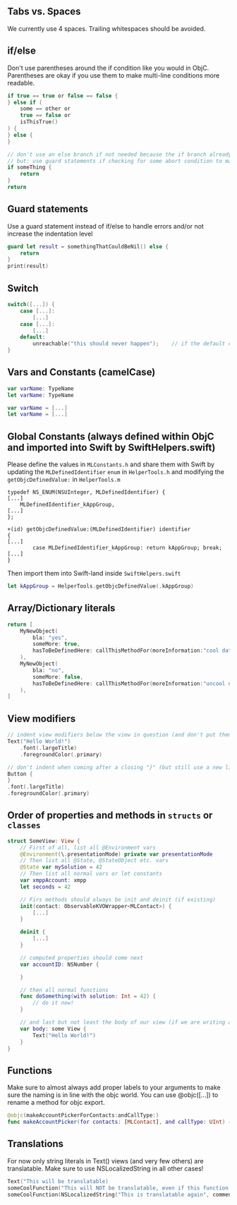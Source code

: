 ## Tabs vs. Spaces
We currently use 4 spaces. Trailing whitespaces should be avoided.

## if/else
Don't use parentheses around the if condition like you would in ObjC. Parentheses are okay if you use them to make multi-line conditions more readable.
```swift
if true == true or false == false {
} else if (
    some == other or
    true == false or
    isThisTrue()
) {
} else {
}

// don't use an else branch if not needed because the if branch already returns
// but: use guard statements if checking for some abort condition to make clear that these are abort conditions
if someThing {
    return
}
return
```

## Guard statements
Use a guard statement instead of if/else to handle errors and/or not increase the indentation level
```swift
guard let result = somethingThatCouldBeNil() else {
    return
}
print(result)
```

## Switch
```swift
switch([...]) {
    case [...]:
        [...]
    case [...]:
        [...]
    default:
        unreachable("this should never happen");    // if the default case should never occur - SwiftHelpers.swift
}
```

## Vars and Constants (camelCase)
```swift
var varName: TypeName
let varName: TypeName

var varName = [...]
let varName = [...]
```

## Global Constants (always defined within ObjC and imported into Swift by SwiftHelpers.swift)
Please define the values in `MLConstants.h` and share them with Swift by updating the `MLDefinedIdentifier` `enum` in `HelperTools.h` and modifying the `getObjcDefinedValue:` in `HelperTools.m`
```objc
typedef NS_ENUM(NSUInteger, MLDefinedIdentifier) {
[...]
    MLDefinedIdentifier_kAppGroup,
[...]
};
```
```objc
+(id) getObjcDefinedValue:(MLDefinedIdentifier) identifier
{
[...]
        case MLDefinedIdentifier_kAppGroup: return kAppGroup; break;
[...]
}
```
Then import them into Swift-land inside `SwiftHelpers.swift`
```swift
let kAppGroup = HelperTools.getObjcDefinedValue(.kAppGroup)
```

## Array/Dictionary literals
```swift
return [
    MyNewObject(
        bla: "yes",
        someMore: true,
        hasToBeDefinedHere: callThisMethodFor(moreInformation:"cool data", withSolution:42)
    ),
    MyNewObject(
        bla: "no",
        someMore: false,
        hasToBeDefinedHere: callThisMethodFor(moreInformation:"uncool data", withSolution:-1)
    ),
]
```

## View modifiers
```swift
// indent view modifiers below the view in question (and don't put them into the same line!)
Text("Hello World!")
    .font(.largeTitle)
    .foregroundColor(.primary)

// don't indent when coming after a closing "}" (but still use a new line!)
Button {
}
.font(.largeTitle)
.foregroundColor(.primary)
```

## Order of properties and methods in `structs` or `classes`
```swift
struct SomeView: View {
    // First of all, list all @Environment vars
    @Environment(\.presentationMode) private var presentationMode
    // Then list all @State, @StateObject etc. vars
    @State var mySolution = 42
    // Then list all normal vars or let constants
    var xmppAccount: xmpp
    let seconds = 42

    // Firs methods should always be init and deinit (if existing)
    init(contact: ObservableKVOWrapper<MLContact>) {
        [...]
    }

    deinit {
        [...]
    }

    // computed properties should come next
    var accountID: NSNumber {

    }

    // then all normal functions
    func doSomething(with solution: Int = 42) {
        // do it now!
    }

    // and last but not least the body of our view (if we are writing a View at all, of course)
    var body: some View {
        Text("Hello World!")
    }
}
```

## Functions
Make sure to almost always add proper labels to your arguments to make sure the naming is in line with the objc world.
You can use @objc([...]) to rename a method for objc export.
```swift
@objc(makeAccountPickerForContacts:andCallType:)
func makeAccountPicker(for contacts: [MLContact], and callType: UInt) -> UIViewController {
```

## Translations
For now only string literals in Text() views (and very few others) are translatable. Make sure to use NSLocalizedString in all other cases!
```swift
Text("This will be translatable)
someCoolFunction("This will NOT be translatable, even if this function uses LocalizedStringKey!")
someCoolFunction(NSLocalizedString("This is translatable again", comment:"a note for our translators")
```

